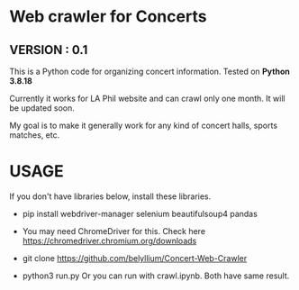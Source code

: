 # Web crawler for Concerts
## VERSION : 0.1

This is a Python code for organizing concert information.
Tested on **Python 3.8.18**

Currently it works for LA Phil website and can crawl only one month. It will be updated soon.

My goal is to make it generally work for any kind of concert halls, sports matches, etc.


# USAGE

If you don't have libraries below, install these libraries.
- pip install webdriver-manager selenium beautifulsoup4 pandas
- You may need ChromeDriver for this. Check here https://chromedriver.chromium.org/downloads

- git clone https://github.com/belyllium/Concert-Web-Crawler
- python3 run.py
Or you can run with crawl.ipynb. Both have same result.

